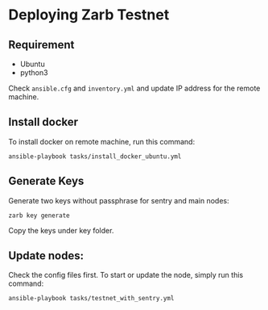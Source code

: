 # Deploying Zarb Testnet


## Requirement

- Ubuntu
- python3

Check `ansible.cfg` and `inventory.yml` and update IP address for the remote machine.


## Install docker

To install docker on remote machine, run this command:
```
ansible-playbook tasks/install_docker_ubuntu.yml
```

## Generate Keys

Generate two keys without passphrase for sentry and main nodes:

```
zarb key generate
```

Copy the keys under key folder.


## Update nodes:

Check the config files first.
To start or update the node, simply run this command:

```
ansible-playbook tasks/testnet_with_sentry.yml
```
